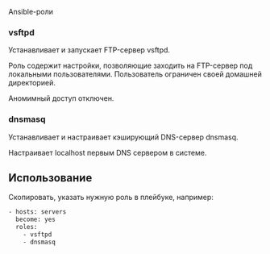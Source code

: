 Ansible-роли

### vsftpd

Устанавливает и запускает FTP-сервер vsftpd. 

Роль содержит настройки, позволяющие заходить на FTP-сервер под локальными пользователями.
Пользователь ограничен своей домашней директорией. 

Аномимный доступ отключен.

### dnsmasq

Устанавливает и настраивает кэширующий DNS-сервер dnsmasq.

Настраивает localhost первым DNS сервером в системе.


## Использование

Скопировать, указать нужную роль в плейбуке, например:

```sh
- hosts: servers
  become: yes
  roles:
    - vsftpd
    - dnsmasq
```
